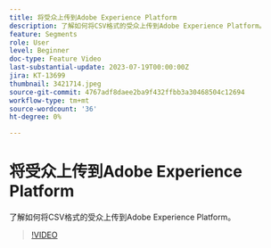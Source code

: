 ```yaml
---
title: 将受众上传到Adobe Experience Platform
description: 了解如何将CSV格式的受众上传到Adobe Experience Platform。
feature: Segments
role: User
level: Beginner
doc-type: Feature Video
last-substantial-update: 2023-07-19T00:00:00Z
jira: KT-13699
thumbnail: 3421714.jpeg
source-git-commit: 4767adf8daee2ba9f432ffbb3a30468504c12694
workflow-type: tm+mt
source-wordcount: '36'
ht-degree: 0%

---
```



# 将受众上传到Adobe Experience Platform

了解如何将CSV格式的受众上传到Adobe Experience Platform。

>[!VIDEO](https://video.tv.adobe.com/v/3421714/?learn=on)
